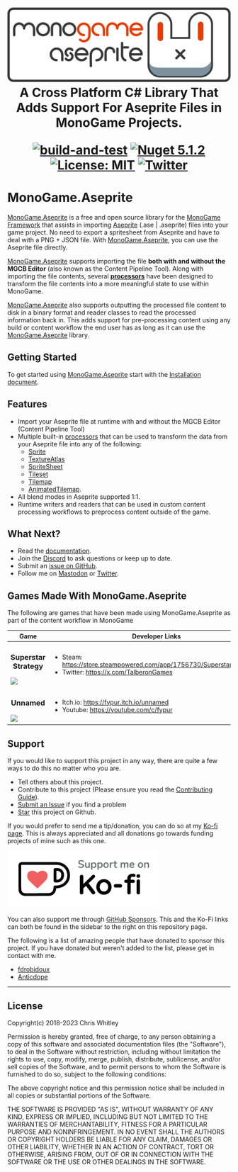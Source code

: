 <h1 align="center">
<img src="https://raw.githubusercontent.com/AristurtleDev/monogame-aseprite/main/.github/images/banner.png" alt="MonoGame.Aseprite Logo">
<br/>
A Cross Platform C# Library That Adds Support For Aseprite Files in MonoGame Projects.

[![build-and-test](https://github.com/AristurtleDev/monogame-aseprite/actions/workflows/buildandtest.yml/badge.svg)](https://github.com/AristurtleDev/monogame-aseprite/actions/workflows/buildandtest.yml)
[![Nuget 5.1.2](https://img.shields.io/nuget/v/MonoGame.Aseprite?color=blue&style=flat-square)](https://www.nuget.org/packages/MonoGame.Aseprite/5.1.2)
[![License: MIT](https://img.shields.io/badge/📃%20license-MIT-blue?style=flat)](LICENSE)
[![Twitter](https://img.shields.io/badge/%20-Share%20On%20Twitter-555?style=flat&logo=twitter)](https://twitter.com/intent/tweet?text=MonoGame.Aseprite%20by%20%40aristurtledev%0A%0AA%20cross-platform%20C%23%20library%20that%20adds%20support%20for%20Aseprite%20files%20in%20MonoGame%20projects.%20https%3A%2F%2Fgithub.com%2FAristurtleDev%2Fmonogame-aseprite%0A%0A%23monogame%20%23aseprite%20%23dotnet%20%23csharp%20%23oss%0A)

</h1>

# MonoGame.Aseprite

[MonoGame.Aseprite](https://monogameaseprite.net) is a free and open source library for the [MonoGame Framework](https://www.monogame.net) that assists in importing [Aseprite](https://www.aseprite.org) (.ase | .aseprite) files into your game project. No need to export a spritesheet from Aseprite and have to deal with a PNG + JSON file. With [MonoGame.Aseprite](https://monogameaseprite.net), you can use the Aseprite file directly.

[MonoGame.Aseprite](https://monogameaseprite.net) supports importing the file **both with and without the MGCB Editor** (also known as the Content Pipeline Tool). Along with importing the file contents, several [**processors**](https://monogameaseprite.net/guides/processors/processors-overview.html) have been designed to transform the file contents into a more meaningful state to use within MonoGame.

[MonoGame.Aseprite](https://monogameaseprite.net) also supports outputting the processed file content to disk in a binary format and reader classes to read the processed information back in. This adds support for pre-processing content using any build or content workflow the end user has as long as it can use the [MonoGame.Aseprite](https://monogameaseprite.net) library.

## Getting Started

To get started using [MonoGame.Aseprite](https://monogameaseprite.net) start with the [Installation document](https://monogameaseprite.net/guides/getting-started/installation.html).

## Features

- Import your Aseprite file at runtime with and without the MGCB Editor (Content Pipeline Tool)
- Multiple built-in [processors](https://monogameaseprite.net/guides/processors/processors-overview.html) that can be used to transform the data from your Aseprite file into any of the following:
  - [Sprite](https://monogameaseprite.net/guides/processors/sprite-processor.html)
  - [TextureAtlas](https://monogameaseprite.net/guides/processors/texture-atlas-processor.html)
  - [SpriteSheet](https://monogameaseprite.net/guides/processors/sprite-sheet-processor.html)
  - [Tileset](https://monogameaseprite.net/guides/processors/tileset-processor.html)
  - [Tilemap](https://monogameaseprite.net/guides/processors/tilemap-processor.html)
  - [AnimatedTilemap](https://monogameaseprite.net/guides/processors/animated-tilemap-processor.html).
- All blend modes in Aseprite supported 1:1.
- Runtime writers and readers that can be used in custom content processing workflows to preprocess content outside of the game.

## What Next?

- Read the [documentation](https://monogameaseprite.net/).
- Join the [Discord](https://discord.gg/8jFvHhuMJU) to ask questions or keep up to date.
- Submit an [issue on GitHub](https://github.com/AristurtleDev/monogame-aseprite/issues).
- Follow me on [Mastodon](https://mastodon.gamedev.place/@aristurtle) or [Twitter](https://www.twitter.com/aristurtledev).

## Games Made With MonoGame.Aseprite
The following are games that have been made using MonoGame.Aseprite as part of the content workflow in MonoGame

| Game | Developer Links |
|--- |---|
| <h3 align="center">Superstar Strategy</h3> <img src="https://cdn.akamai.steamstatic.com/steam/apps/1756730/header.jpg?t=1696817764"> | <ul><li>Steam: <a href="https://store.steampowered.com/app/1756730/Superstar_Strategy/">https://store.steampowered.com/app/1756730/Superstar_Strategy/</a></li><li>Twitter: <a href="https://x.com/TalberonGames">https://x.com/TalberonGames</a></li></ul>
| <h3 align="center">Unnamed</h3> <img src="https://img.itch.zone/aW1nLzEzNjQ1MTM5LnBuZw==/original/yOAqCD.png"/> | <ul><li>Itch.io: <a href="https://fypur.itch.io/unnamed">https://fypur.itch.io/unnamed</a></li><li>Youtube: <a href="https://youtube.com/c/fypur">https://youtube.com/c/fypur</a></li></ul> |

## Support

If you would like to support this project in any way, there are quite a few ways to do this no matter who you are.

- Tell others about this project.
- Contribute to this project (Please ensure you read the [Contributing Guide](./CONTRIBUTING.md)).
- [Submit an Issue](https://github.com/AristurtleDev/monogame-aseprite/issues) if you find a problem
- [Star](https://docs.github.com/en/get-started/exploring-projects-on-github/saving-repositories-with-stars) this project on Github.

If you would prefer to send me a tip/donation, you can do so at my [Ko-fi page](https://ko-fi.com/aristurtledev). This is always appreciated and all donations go towards funding projects of mine such as this one.

[![](.github/images/kofi-bg-white.webp)](https://ko-fi.com/aristurtledev)

You can also support me through [GitHub Sponsors](https://github.com/sponsors/AristurtleDev). This and the Ko-Fi links can both be found in the sidebar to the right on this repository page.

The following is a list of amazing people that have donated to sponsor this project. If you have donated but weren't added to the list, please get in contact with me.


* [fdrobidoux](https://github.com/fdrobidoux)
* [Anticdope](https://twitter.com/anticdope) 

---

## License

Copyright(c) 2018-2023 Chris Whitley

Permission is hereby granted, free of charge, to any person obtaining a copy
of this software and associated documentation files (the "Software"), to deal
in the Software without restriction, including without limitation the rights
to use, copy, modify, merge, publish, distribute, sublicense, and/or sell
copies of the Software, and to permit persons to whom the Software is
furnished to do so, subject to the following conditions:

The above copyright notice and this permission notice shall be included in
all copies or substantial portions of the Software.

THE SOFTWARE IS PROVIDED "AS IS", WITHOUT WARRANTY OF ANY KIND, EXPRESS OR
IMPLIED, INCLUDING BUT NOT LIMITED TO THE WARRANTIES OF MERCHANTABILITY,
FITNESS FOR A PARTICULAR PURPOSE AND NONINFRINGEMENT. IN NO EVENT SHALL THE
AUTHORS OR COPYRIGHT HOLDERS BE LIABLE FOR ANY CLAIM, DAMAGES OR OTHER
LIABILITY, WHETHER IN AN ACTION OF CONTRACT, TORT OR OTHERWISE, ARISING FROM,
OUT OF OR IN CONNECTION WITH THE SOFTWARE OR THE USE OR OTHER DEALINGS IN
THE SOFTWARE.
